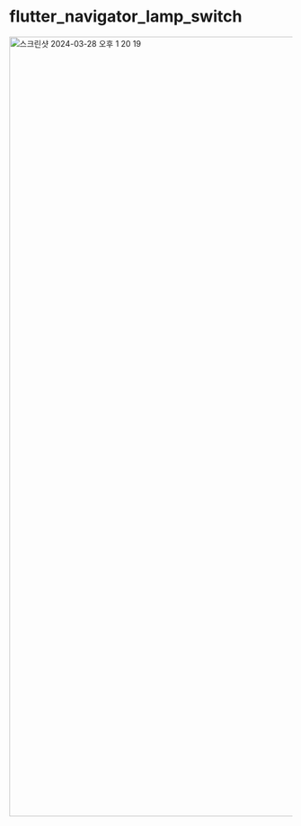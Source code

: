 # flutter_navigator_lamp_switch

<img width="1388" alt="스크린샷 2024-03-28 오후 1 20 19" src="https://github.com/ssujjy/flutter_navigator_lamp_switch/assets/132913985/cd8fa4ef-04d3-446e-b5cc-b8124cfaac18">
